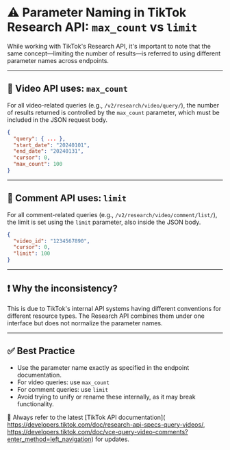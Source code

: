 # ⚠️ Parameter Naming in TikTok Research API: `max_count` vs `limit`

While working with TikTok's Research API, it's important to note that the same concept—limiting the number of results—is referred to using different parameter names across endpoints.

---

## 🔹 Video API uses: `max_count`

For all video-related queries (e.g., `/v2/research/video/query/`), the number of results returned is controlled by the `max_count` parameter, which must be included in the JSON request body.

```json
{
  "query": { ... },
  "start_date": "20240101",
  "end_date": "20240131",
  "cursor": 0,
  "max_count": 100
}
```

---

## 🔹 Comment API uses: `limit`

For all comment-related queries (e.g., `/v2/research/video/comment/list/`), the limit is set using the `limit` parameter, also inside the JSON body.

```json
{
  "video_id": "1234567890",
  "cursor": 0,
  "limit": 100
}
```

---

## ❗ Why the inconsistency?

This is due to TikTok's internal API systems having different conventions for different resource types. The Research API combines them under one interface but does not normalize the parameter names.

---

## ✅ Best Practice

- Use the parameter name exactly as specified in the endpoint documentation.
- For video queries: use `max_count`
- For comment queries: use `limit`
- Avoid trying to unify or rename these internally, as it may break functionality.

📝 Always refer to the latest [TikTok API documentation](
https://developers.tiktok.com/doc/research-api-specs-query-videos/,
https://developers.tiktok.com/doc/vce-query-video-comments?enter_method=left_navigation) for updates.
